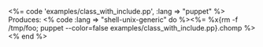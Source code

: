 <%= code 'examples/class_with_include.pp', :lang => "puppet" %>
Produces: <% code :lang => "shell-unix-generic" do %><%= %x{rm -f /tmp/foo; puppet --color=false examples/class_with_include.pp}.chomp %> <% end %>

